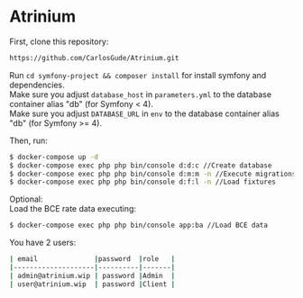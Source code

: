 Atrinium
==============

First, clone this repository:

```bash
https://github.com/CarlosGude/Atrinium.git
```

Run `cd symfony-project && composer install` for install symfony and dependencies.  
Make sure you adjust `database_host` in `parameters.yml` to the database container alias "db" (for Symfony < 4).  
Make sure you adjust `DATABASE_URL` in `env` to the database container alias "db" (for Symfony >= 4).  

Then, run:

```bash
$ docker-compose up -d
$ docker-compose exec php php bin/console d:d:c //Create database
$ docker-compose exec php php bin/console d:m:m -n //Execute migrations
$ docker-compose exec php php bin/console d:f:l -n //Load fixtures
```

Optional:  
Load the BCE rate data executing:  
```bash
$ docker-compose exec php php bin/console app:ba //Load BCE data
```

You have 2 users:

```bash
| email              |password  |role   |
|--------------------|----------|-------|
| admin@atrinium.wip | password |Admin  |
| user@atrinium.wip  | password |Client |
```